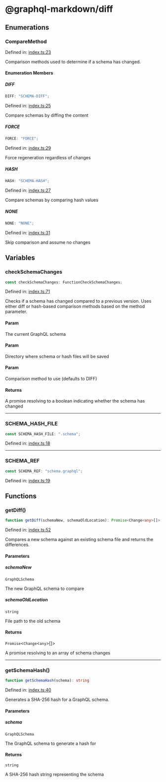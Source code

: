 # @graphql-markdown/diff

## Enumerations

### CompareMethod

Defined in: [index.ts:23](https://github.com/graphql-markdown/graphql-markdown/blob/main/packages/diff/src/index.ts#L23)

Comparison methods used to determine if a schema has changed.

#### Enumeration Members

##### DIFF

```ts
DIFF: "SCHEMA-DIFF";
```

Defined in: [index.ts:25](https://github.com/graphql-markdown/graphql-markdown/blob/main/packages/diff/src/index.ts#L25)

Compare schemas by diffing the content

##### FORCE

```ts
FORCE: "FORCE";
```

Defined in: [index.ts:29](https://github.com/graphql-markdown/graphql-markdown/blob/main/packages/diff/src/index.ts#L29)

Force regeneration regardless of changes

##### HASH

```ts
HASH: "SCHEMA-HASH";
```

Defined in: [index.ts:27](https://github.com/graphql-markdown/graphql-markdown/blob/main/packages/diff/src/index.ts#L27)

Compare schemas by comparing hash values

##### NONE

```ts
NONE: "NONE";
```

Defined in: [index.ts:31](https://github.com/graphql-markdown/graphql-markdown/blob/main/packages/diff/src/index.ts#L31)

Skip comparison and assume no changes

## Variables

### checkSchemaChanges

```ts
const checkSchemaChanges: FunctionCheckSchemaChanges;
```

Defined in: [index.ts:71](https://github.com/graphql-markdown/graphql-markdown/blob/main/packages/diff/src/index.ts#L71)

Checks if a schema has changed compared to a previous version.
Uses either diff or hash-based comparison methods based on the method parameter.

#### Param

The current GraphQL schema

#### Param

Directory where schema or hash files will be saved

#### Param

Comparison method to use (defaults to DIFF)

#### Returns

A promise resolving to a boolean indicating whether the schema has changed

***

### SCHEMA\_HASH\_FILE

```ts
const SCHEMA_HASH_FILE: ".schema";
```

Defined in: [index.ts:18](https://github.com/graphql-markdown/graphql-markdown/blob/main/packages/diff/src/index.ts#L18)

***

### SCHEMA\_REF

```ts
const SCHEMA_REF: "schema.graphql";
```

Defined in: [index.ts:19](https://github.com/graphql-markdown/graphql-markdown/blob/main/packages/diff/src/index.ts#L19)

## Functions

### getDiff()

```ts
function getDiff(schemaNew, schemaOldLocation): Promise<Change<any>[]>
```

Defined in: [index.ts:52](https://github.com/graphql-markdown/graphql-markdown/blob/main/packages/diff/src/index.ts#L52)

Compares a new schema against an existing schema file and returns the differences.

#### Parameters

##### schemaNew

`GraphQLSchema`

The new GraphQL schema to compare

##### schemaOldLocation

`string`

File path to the old schema

#### Returns

`Promise`\<`Change`\<`any`\>[]\>

A promise resolving to an array of schema changes

***

### getSchemaHash()

```ts
function getSchemaHash(schema): string
```

Defined in: [index.ts:40](https://github.com/graphql-markdown/graphql-markdown/blob/main/packages/diff/src/index.ts#L40)

Generates a SHA-256 hash for a GraphQL schema.

#### Parameters

##### schema

`GraphQLSchema`

The GraphQL schema to generate a hash for

#### Returns

`string`

A SHA-256 hash string representing the schema
